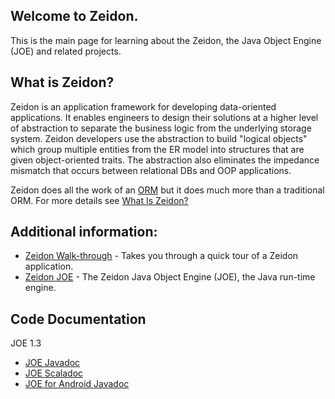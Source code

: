 ## Welcome to Zeidon.
This is the main page for learning about the Zeidon, the Java Object Engine (JOE) and related projects.

## What is Zeidon?
Zeidon is an application framework for developing data-oriented applications.  It enables engineers to design their solutions at a higher level of abstraction to separate the business logic from the underlying storage system.  Zeidon developers use the abstraction to build "logical objects" which group multiple entities from the ER model into structures that are given object-oriented traits.  The abstraction also eliminates the impedance mismatch that occurs between relational DBs and OOP applications.

Zeidon does all the work of an [ORM](https://en.wikipedia.org/wiki/Object-relational_mapping) but it does much more than a traditional ORM.  For more details see [What Is Zeidon?](WhatIsZeidon.html)

## Additional information:

* [Zeidon Walk-through](QuickWalkThrough.html) - Takes you through a quick tour of a Zeidon application.
* [Zeidon JOE](https://github.com/DeegC/zeidon-joe) - The Zeidon Java Object Engine (JOE), the Java run-time engine.

## Code Documentation
JOE 1.3

* [JOE Javadoc](javadoc/1.3/joe/)
* [JOE Scaladoc](javadoc/1.3/scala/)
* [JOE for Android Javadoc](javadoc/1.3/android/)

